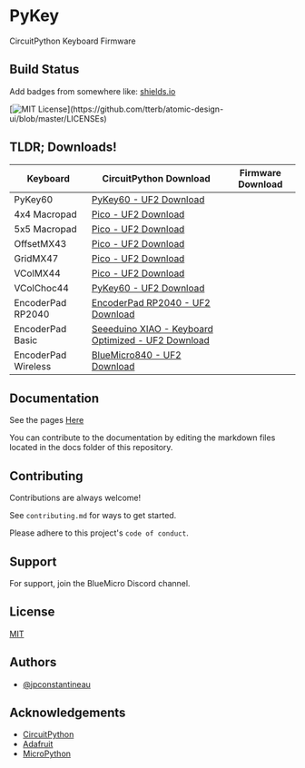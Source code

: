 # PyKey
CircuitPython Keyboard Firmware


## Build Status

Add badges from somewhere like: [shields.io](https://shields.io/)

[![MIT License](https://img.shields.io/apm/l/atomic-design-ui.svg?)](https://github.com/tterb/atomic-design-ui/blob/master/LICENSEs)

## TLDR; Downloads!

| Keyboard | CircuitPython Download | Firmware Download |
| --- | --- | --- |
| PyKey60 | [PyKey60 - UF2 Download](https://circuitpython.org/board/jpconstantineau_pykey60/) | |
| 4x4 Macropad | [Pico - UF2 Download](https://circuitpython.org/board/raspberry_pi_pico/) | |
| 5x5 Macropad | [Pico - UF2 Download](https://circuitpython.org/board/raspberry_pi_pico/) | |
| OffsetMX43 | [Pico - UF2 Download](https://circuitpython.org/board/raspberry_pi_pico/) | |
| GridMX47  | [Pico - UF2 Download](https://circuitpython.org/board/raspberry_pi_pico/) | |
| VColMX44 | [Pico - UF2 Download](https://circuitpython.org/board/raspberry_pi_pico/) | |
| VColChoc44  | [PyKey60 - UF2 Download](https://circuitpython.org/board/jpconstantineau_pykey60/)  | |
| EncoderPad RP2040 | [EncoderPad RP2040 - UF2 Download](https://circuitpython.org/board/raspberry_pi_pico/) | |
| EncoderPad Basic | [Seeeduino XIAO - Keyboard Optimized - UF2 Download](https://circuitpython.org/board/seeeduino_xiao_kb/) | |
| EncoderPad Wireless | [BlueMicro840 - UF2 Download](https://circuitpython.org/board/seeeduino_xiao_kb/) | |


## Documentation
See the pages [Here](http://pykey.jpconstantineau.com/#)

You can contribute to the documentation by editing the markdown files located in the docs folder of this repository. 

## Contributing

Contributions are always welcome!

See `contributing.md` for ways to get started.

Please adhere to this project's `code of conduct`.

  
## Support

For support, join the BlueMicro Discord channel.

  
## License

[MIT](https://choosealicense.com/licenses/mit/)

  
## Authors

- [@jpconstantineau](https://www.github.com/jpconstantineau)

  
## Acknowledgements

 - [CircuitPython](https://circuitpython.org/)
 - [Adafruit](https://www.adafruit.com/)
 - [MicroPython](https://micropython.org/)

  